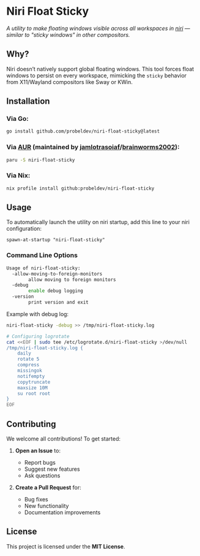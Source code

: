 # Niri Float Sticky  
*A utility to make floating windows visible across all workspaces in [niri](https://github.com/YaLTeR/niri) — similar to "sticky windows" in other compositors.*  

## Why?  
Niri doesn’t natively support global floating windows. This tool forces float windows to persist on every workspace, mimicking the `sticky` behavior from X11/Wayland compositors like Sway or KWin.  

## Installation

### Via Go:
```bash
go install github.com/probeldev/niri-float-sticky@latest
```

### Via [AUR](https://aur.archlinux.org/packages/niri-float-sticky) (maintained by [jamlotrasoiaf](https://github.com/jamlotrasoiaf)/[brainworms2002](https://aur.archlinux.org/account/brainworms2002)):
```bash
paru -S niri-float-sticky
```

### Via Nix:
```bash
nix profile install github:probeldev/niri-float-sticky 
```

## Usage

To automatically launch the utility on niri startup, add this line to your niri configuration:

```kdl
spawn-at-startup "niri-float-sticky"
```

### Command Line Options

```bash
Usage of niri-float-sticky:
  -allow-moving-to-foreign-monitors
        allow moving to foreign monitors
  -debug
        enable debug logging
  -version
        print version and exit
```

Example with debug log:
```bash
niri-float-sticky -debug >> /tmp/niri-float-sticky.log

# Configuring logrotate
cat <<EOF | sudo tee /etc/logrotate.d/niri-float-sticky >/dev/null
/tmp/niri-float-sticky.log {
    daily
    rotate 5
    compress
    missingok
    notifempty
    copytruncate
    maxsize 10M
    su root root
}
EOF
```

## Contributing

We welcome all contributions! To get started:

1. **Open an Issue** to:
   - Report bugs
   - Suggest new features
   - Ask questions

2. **Create a Pull Request** for:
   - Bug fixes
   - New functionality
   - Documentation improvements


## License

This project is licensed under the **MIT License**.
